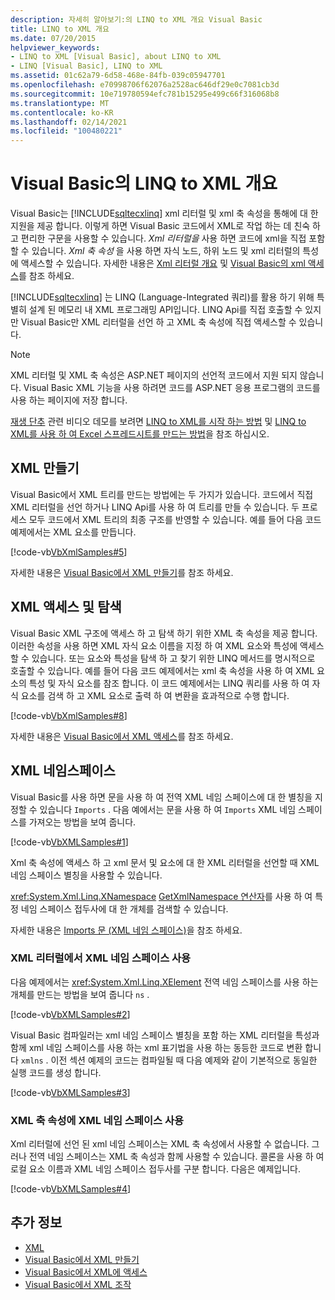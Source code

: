 ```yaml
---
description: 자세히 알아보기:의 LINQ to XML 개요 Visual Basic
title: LINQ to XML 개요
ms.date: 07/20/2015
helpviewer_keywords:
- LINQ to XML [Visual Basic], about LINQ to XML
- LINQ [Visual Basic], LINQ to XML
ms.assetid: 01c62a79-6d58-468e-84fb-039c05947701
ms.openlocfilehash: e70998706f62076a2528ac646df29e0c7081cb3d
ms.sourcegitcommit: 10e719780594efc781b15295e499c66f316068b8
ms.translationtype: MT
ms.contentlocale: ko-KR
ms.lasthandoff: 02/14/2021
ms.locfileid: "100480221"
---
```

# <a name="overview-of-linq-to-xml-in-visual-basic"></a>Visual Basic의 LINQ to XML 개요

Visual Basic는 [!INCLUDE[sqltecxlinq](~/includes/sqltecxlinq-md.md)] xml 리터럴 및 xml 축 속성을 통해에 대 한 지원을 제공 합니다. 이렇게 하면 Visual Basic 코드에서 XML로 작업 하는 데 친숙 하 고 편리한 구문을 사용할 수 있습니다. *Xml 리터럴을* 사용 하면 코드에 xml을 직접 포함할 수 있습니다. *Xml 축 속성* 을 사용 하면 자식 노드, 하위 노드 및 xml 리터럴의 특성에 액세스할 수 있습니다. 자세한 내용은 [Xml 리터럴 개요](xml-literals-overview.md) 및 [Visual Basic의 xml 액세스](accessing-xml.md)를 참조 하세요.  
  
 [!INCLUDE[sqltecxlinq](~/includes/sqltecxlinq-md.md)] 는 LINQ (Language-Integrated 쿼리)를 활용 하기 위해 특별히 설계 된 메모리 내 XML 프로그래밍 API입니다. LINQ Api를 직접 호출할 수 있지만 Visual Basic만 XML 리터럴을 선언 하 고 XML 축 속성에 직접 액세스할 수 있습니다.  
  
> [!NOTE]
> XML 리터럴 및 XML 축 속성은 ASP.NET 페이지의 선언적 코드에서 지원 되지 않습니다. Visual Basic XML 기능을 사용 하려면 코드를 ASP.NET 응용 프로그램의 코드를 사용 하는 페이지에 저장 합니다.  
  
 [재생 단추](./media/overview-of-linq-to-xml/play-video-icon-example.gif) 관련 비디오 데모를 보려면 [LINQ to XML를 시작 하는 방법](/aspnet/web-forms/videos/data-access/linq-videos-from-the-vb-team/how-do-i-get-started-with-linq-to-xml) 및 [LINQ to XML를 사용 하 여 Excel 스프레드시트를 만드는 방법](/aspnet/web-forms/videos/data-access/linq-videos-from-the-vb-team/how-do-i-create-excel-spreadsheets-using-linq-to-xml)을 참조 하십시오.
  
## <a name="creating-xml"></a>XML 만들기  

 Visual Basic에서 XML 트리를 만드는 방법에는 두 가지가 있습니다. 코드에서 직접 XML 리터럴을 선언 하거나 LINQ Api를 사용 하 여 트리를 만들 수 있습니다. 두 프로세스 모두 코드에서 XML 트리의 최종 구조를 반영할 수 있습니다. 예를 들어 다음 코드 예제에서는 XML 요소를 만듭니다.  
  
 [!code-vb[VbXmlSamples#5](~/samples/snippets/visualbasic/VS_Snippets_VBCSharp/VbXMLSamples/VB/XMLSamples2.vb#5)]  
  
 자세한 내용은 [Visual Basic에서 XML 만들기](creating-xml.md)를 참조 하세요.  
  
## <a name="accessing-and-navigating-xml"></a>XML 액세스 및 탐색  

 Visual Basic XML 구조에 액세스 하 고 탐색 하기 위한 XML 축 속성을 제공 합니다. 이러한 속성을 사용 하면 XML 자식 요소 이름을 지정 하 여 XML 요소와 특성에 액세스할 수 있습니다. 또는 요소와 특성을 탐색 하 고 찾기 위한 LINQ 메서드를 명시적으로 호출할 수 있습니다. 예를 들어 다음 코드 예제에서는 xml 축 속성을 사용 하 여 XML 요소의 특성 및 자식 요소를 참조 합니다. 이 코드 예제에서는 LINQ 쿼리를 사용 하 여 자식 요소를 검색 하 고 XML 요소로 출력 하 여 변환을 효과적으로 수행 합니다.  
  
 [!code-vb[VbXmlSamples#8](~/samples/snippets/visualbasic/VS_Snippets_VBCSharp/VbXMLSamples/VB/XMLSamples3.vb#8)]  
  
 자세한 내용은 [Visual Basic에서 XML 액세스](accessing-xml.md)를 참조 하세요.  
  
## <a name="xml-namespaces"></a>XML 네임스페이스  

 Visual Basic를 사용 하면 문을 사용 하 여 전역 XML 네임 스페이스에 대 한 별칭을 지정할 수 있습니다 `Imports` . 다음 예에서는 문을 사용 하 여 `Imports` XML 네임 스페이스를 가져오는 방법을 보여 줍니다.  
  
 [!code-vb[VbXMLSamples#1](~/samples/snippets/visualbasic/VS_Snippets_VBCSharp/VbXMLSamples/VB/XMLSamples1.vb#1)]  
  
 Xml 축 속성에 액세스 하 고 xml 문서 및 요소에 대 한 XML 리터럴을 선언할 때 XML 네임 스페이스 별칭을 사용할 수 있습니다.  
  
 <xref:System.Xml.Linq.XNamespace> [GetXmlNamespace 연산자](../../../language-reference/operators/getxmlnamespace-operator.md)를 사용 하 여 특정 네임 스페이스 접두사에 대 한 개체를 검색할 수 있습니다.  
  
 자세한 내용은 [Imports 문 (XML 네임 스페이스)](../../../language-reference/statements/imports-statement-xml-namespace.md)을 참조 하세요.  
  
### <a name="using-xml-namespaces-in-xml-literals"></a>XML 리터럴에서 XML 네임 스페이스 사용  

 다음 예제에서는 <xref:System.Xml.Linq.XElement> 전역 네임 스페이스를 사용 하는 개체를 만드는 방법을 보여 줍니다 `ns` .  
  
 [!code-vb[VbXMLSamples#2](~/samples/snippets/visualbasic/VS_Snippets_VBCSharp/VbXMLSamples/VB/XMLSamples1.vb#2)]  
  
 Visual Basic 컴파일러는 xml 네임 스페이스 별칭을 포함 하는 XML 리터럴을 특성과 함께 xml 네임 스페이스를 사용 하는 xml 표기법을 사용 하는 동등한 코드로 변환 합니다 `xmlns` . 이전 섹션 예제의 코드는 컴파일될 때 다음 예제와 같이 기본적으로 동일한 실행 코드를 생성 합니다.  
  
 [!code-vb[VbXMLSamples#3](~/samples/snippets/visualbasic/VS_Snippets_VBCSharp/VbXMLSamples/VB/XMLSamples1.vb#3)]  
  
### <a name="using-xml-namespaces-in-xml-axis-properties"></a>XML 축 속성에 XML 네임 스페이스 사용  

 Xml 리터럴에 선언 된 xml 네임 스페이스는 XML 축 속성에서 사용할 수 없습니다. 그러나 전역 네임 스페이스는 XML 축 속성과 함께 사용할 수 있습니다. 콜론을 사용 하 여 로컬 요소 이름과 XML 네임 스페이스 접두사를 구분 합니다. 다음은 예제입니다.  
  
 [!code-vb[VbXMLSamples#4](~/samples/snippets/visualbasic/VS_Snippets_VBCSharp/VbXMLSamples/VB/XMLSamples1.vb#4)]  
  
## <a name="see-also"></a>추가 정보

- [XML](index.md)
- [Visual Basic에서 XML 만들기](creating-xml.md)
- [Visual Basic에서 XML에 액세스](accessing-xml.md)
- [Visual Basic에서 XML 조작](manipulating-xml.md)
